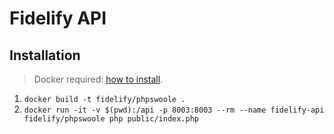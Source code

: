 # Fidelify API

## Installation

> Docker required: [how to install](https://docs.docker.com/engine/install/ubuntu/).

1. `docker build -t fidelify/phpswoole .`
2. `docker run -it -v $(pwd):/api -p 8003:8003 --rm --name fidelify-api fidelify/phpswoole php public/index.php`
